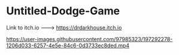 # Untitled-Dodge-Game 
Link to itch.io ---> https://drdarkhouse.itch.io <br>

https://user-images.githubusercontent.com/97985323/197292278-1206d033-6257-4e5e-84c6-0d3733ec8ded.mp4
